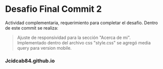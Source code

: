 # Desafio Final Commit 2
 Actividad complementaria, requerimiento para completar el desafío.
Dentro de este commit se realiza:
>Ajuste de responsividad para la sección "Acerca de mi".
>Implementado dentro del archivo css "style.css" se agregó media query para version mobile.


### Jcidcab84.github.io

